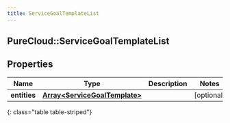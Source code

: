 ```yaml
---
title: ServiceGoalTemplateList
---
```

## PureCloud::ServiceGoalTemplateList

## Properties

|Name | Type | Description | Notes|
|------------ | ------------- | ------------- | -------------|
| **entities** | [**Array&lt;ServiceGoalTemplate&gt;**](ServiceGoalTemplate.html) |  | [optional] |
{: class="table table-striped"}


